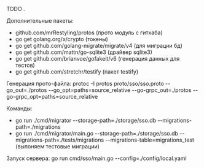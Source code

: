 TODO .


Дополнительные пакеты:
- github.com/mrRestyling/protos (прото модуль с гитхаба)
- go get golang.org/x/crypto (токены)
- go get github.com/golang-migrate/migrate/v4 (для миграции бд)
- go get github.com/mattn/go-sqlite3 (драйвер sqlite3)
- go get github.com/brianvoe/gofakeit/v6 (генерация данных для тестов)
- go get github.com/stretchr/testify (пакет testify)

Генерация прото-файла:
protoc -I protos proto/sso/sso.proto --go_out=./protos --go_opt=paths=source_relative --go-grpc_out=./protos --go-grpc_opt=paths=source_relative

Команды:
- go run ./cmd/migrator --storage-path=./storage/sso.db --migrations-path=./migrations
- go run ./cmd/migrator/main.go --storage-path=./storage/sso.db --migrations-path=./tests/migrations --migrations-table=migrations_test (выпоняем тестовые миграции)


Запуск сервера:
 go run cmd/sso/main.go --config=./config/local.yaml

